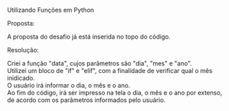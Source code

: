 Utilizando Funções em Python

Proposta:

A proposta do desafio já está inserida no topo do código.

Resolução:

Criei a função "data", cujos parâmetros são "dia", "mes" e "ano".   
Utilizei um bloco de "if" e "elif", com a finalidade de verificar qual o mês inidicado.  
O usuário irá informar o dia, o mês e o ano.    
Ao fim do código, irá ser impresso na tela o dia, o mês e o ano por extenso, de acordo com os parâmetros informados pelo usuário.
